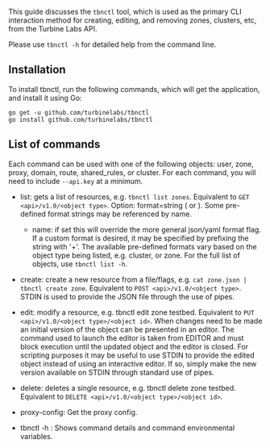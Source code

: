 
[//]: # ( Copyright 2017 Turbine Labs, Inc.                                   )
[//]: # ( you may not use this file except in compliance with the License.    )
[//]: # ( You may obtain a copy of the License at                             )
[//]: # (                                                                     )
[//]: # (     http://www.apache.org/licenses/LICENSE-2.0                      )
[//]: # (                                                                     )
[//]: # ( Unless required by applicable law or agreed to in writing, software )
[//]: # ( distributed under the License is distributed on an "AS IS" BASIS,   )
[//]: # ( WITHOUT WARRANTIES OR CONDITIONS OF ANY KIND, either express or     )
[//]: # ( implied. See the License for the specific language governing        )
[//]: # ( permissions and limitations under the License.                      )

[//]: # (Guide to the tbnctl tool)
This guide discusses the `tbnctl` tool, which is used as the primary CLI
interaction method for creating, editing, and removing zones, clusters, etc,
from the Turbine Labs API.

Please use `tbnctl -h` for detailed help from the command line.

## Installation
To install tbnctl, run the following commands, which will get the application, and install it using Go:

```shell
go get -u github.com/turbinelabs/tbnctl
go install github.com/turbinelabs/tbnctl
```

## List of commands

Each command can be used with one of the following objects: user, zone, proxy,
domain, route, shared_rules, or cluster. For each command, you will need to
include `--api.key` at a minimum.

- list: gets a list of resources, e.g. `tbnctl list zones`. Equivalent to `GET <api>/v1.0/<object type>`. Option: format=string (<format name> or <format string>). Some pre-defined format strings may be referenced by name.
  - name: if set this will override the more general json/yaml format flag. If
  a custom format is desired, it may be specified by prefixing the string with
  '+'. The available pre-defined formats vary based on the object type being
  listed, e.g. cluster, or zone. For the full list of objects, use `tbnctl list -h`.

- create: create a new resource from a file/flags, e.g. `cat zone.json | tbnctl
create zone`. Equivalent to `POST <api>/v1.0/<object type>`. STDIN is used to
provide the JSON file through the use of pipes.

- edit: modify a resource, e.g. tbnctl edit zone testbed. Equivalent to `PUT <api>/v1.0/<object type>/<object id>`. When changes need to be made an initial
version of the object can be presented in an editor. The command used to launch
the editor is taken from EDITOR and must block execution until the updated
object and the editor is closed. For scripting purposes it may be useful to use
STDIN to provide the edited object instead of using an interactive editor. If
so, simply make the new version available on STDIN through standard use of
pipes.

- delete: deletes a single resource, e.g. tbnctl delete zone testbed.
Equivalent to `DELETE <api>/v1.0/<object type>/<object id>`.

- proxy-config: Get the proxy config.

- tbnctl -h <cmd>: Shows command details and command environmental variables.

